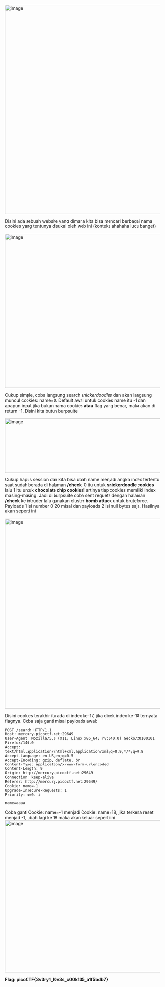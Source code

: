 <img width="956" height="679" alt="image" src="https://github.com/user-attachments/assets/9cf65568-a12b-4edc-b3b9-5cadfaa14650" />

Disini ada sebuah website yang dimana kita bisa mencari berbagai nama cookies yang tentunya disukai oleh web ini (konteks ahahaha lucu banget)
<br><br>
<img width="754" height="501" alt="image" src="https://github.com/user-attachments/assets/b23fc74d-d20f-4a05-b4ef-2088773b5215" />

Cukup simple, coba langsung search _snickerdoodles_ dan akan langsung muncul cookies: name=0. Default awal untuk cookies name itu -1 dan apapun input jika bukan nama cookies **atau** flag yang benar, maka akan di return -1. Disini kita butuh burpsuite 
<br><br>
<img width="950" height="176" alt="image" src="https://github.com/user-attachments/assets/ee091449-1f8d-460e-bb26-19d583e4c781" />

Cukup hapus session dan kita bisa ubah name menjadi angka index tertentu saat sudah berada di halaman **/check**. 0 itu untuk **snickerdoodle cookies** lalu 1 itu untuk **chocolate chip cookies!** artinya tiap cookies memiliki index masing-masing. Jadi di burpsuite coba sent requets dengan halaman **/check** ke intruder lalu gunakan cluster **bomb attack** untuk bruteforce. Payloads 1 isi number 0-20 misal dan payloads 2 isi null bytes saja. Hasilnya akan seperti ini
<br><br>
<img width="1457" height="617" alt="image" src="https://github.com/user-attachments/assets/66225b4a-46da-4820-8376-b955837d9c03" />

Disini cookies terakhir itu ada di index ke-17, jika dicek index ke-18 ternyata flagnya. Coba saja ganti misal payloads awal:

```
POST /search HTTP/1.1
Host: mercury.picoctf.net:29649
User-Agent: Mozilla/5.0 (X11; Linux x86_64; rv:140.0) Gecko/20100101 Firefox/140.0
Accept: text/html,application/xhtml+xml,application/xml;q=0.9,*/*;q=0.8
Accept-Language: en-US,en;q=0.5
Accept-Encoding: gzip, deflate, br
Content-Type: application/x-www-form-urlencoded
Content-Length: 9
Origin: http://mercury.picoctf.net:29649
Connection: keep-alive
Referer: http://mercury.picoctf.net:29649/
Cookie: name=-1
Upgrade-Insecure-Requests: 1
Priority: u=0, i

name=aaaa
```

Coba ganti Cookie: name=-1 menjadi Cookie: name=18, jika terkena reset menjad -1, ubah lagi ke 18 maka akan keluar seperti ini
<img width="781" height="495" alt="image" src="https://github.com/user-attachments/assets/b527d6b9-b2d9-4e72-9be0-09e840a7e6ad" />

**Flag: picoCTF{3v3ry1_l0v3s_c00k135_a1f5bdb7}**
